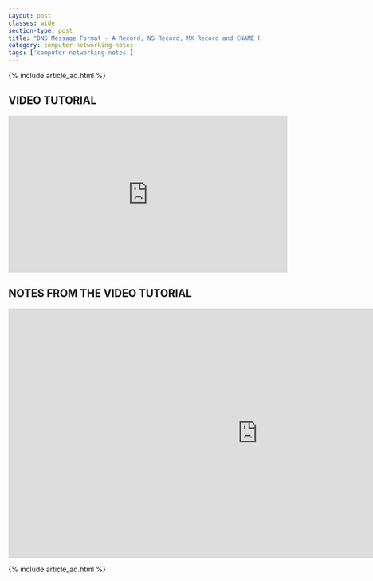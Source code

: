 ```yaml
---
Layout: post
classes: wide
section-type: post
title: "DNS Message Format - A Record, NS Record, MX Record and CNAME Record"
category: computer-networking-notes
tags: ['computer-networking-notes']
---
```

{% include article_ad.html %}

## VIDEO TUTORIAL

<iframe width="560" height="315" src="https://www.youtube.com/embed/84Hp8opvFWs" frameborder="0" allow="accelerometer; autoplay; clipboard-write; encrypted-media; gyroscope; picture-in-picture" allowfullscreen></iframe>

## NOTES FROM THE VIDEO TUTORIAL

<iframe src="https://onedrive.live.com/embed?cid=518082577767DAE9&resid=518082577767DAE9%211114&authkey=AJ9PrM-nn7KkwAU&em=2" width="1000" height="500" frameborder="0" scrolling="no"></iframe>

{% include article_ad.html %}
